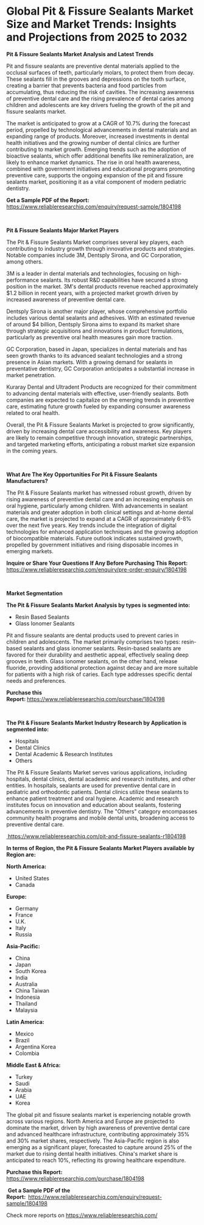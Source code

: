 <p><h1>Global Pit & Fissure Sealants Market Size and Market Trends: Insights and Projections from 2025 to 2032</h1></p><p><strong>Pit & Fissure Sealants Market Analysis and Latest Trends</strong></p>
<p><p>Pit and fissure sealants are preventive dental materials applied to the occlusal surfaces of teeth, particularly molars, to protect them from decay. These sealants fill in the grooves and depressions on the tooth surface, creating a barrier that prevents bacteria and food particles from accumulating, thus reducing the risk of cavities. The increasing awareness of preventive dental care and the rising prevalence of dental caries among children and adolescents are key drivers fueling the growth of the pit and fissure sealants market.</p><p>The market is anticipated to grow at a CAGR of 10.7% during the forecast period, propelled by technological advancements in dental materials and an expanding range of products. Moreover, increased investments in dental health initiatives and the growing number of dental clinics are further contributing to market growth. Emerging trends such as the adoption of bioactive sealants, which offer additional benefits like remineralization, are likely to enhance market dynamics. The rise in oral health awareness, combined with government initiatives and educational programs promoting preventive care, supports the ongoing expansion of the pit and fissure sealants market, positioning it as a vital component of modern pediatric dentistry.</p></p>
<p><strong>Get a Sample PDF of the Report:&nbsp;</strong> <a href="https://www.reliableresearchiq.com/enquiry/request-sample/1804198?utm_campaign=3035&utm_medium=2&utm_source=Github&utm_content=ia&utm_term=03032025&utm_id=pit-fissure-sealants">https://www.reliableresearchiq.com/enquiry/request-sample/1804198</a></p>
<p>&nbsp;</p>
<p><strong>Pit & Fissure Sealants Major Market Players</strong></p>
<p><p>The Pit & Fissure Sealants Market comprises several key players, each contributing to industry growth through innovative products and strategies. Notable companies include 3M, Dentsply Sirona, and GC Corporation, among others.</p><p>3M is a leader in dental materials and technologies, focusing on high-performance sealants. Its robust R&D capabilities have secured a strong position in the market. 3M's dental products revenue reached approximately $1.2 billion in recent years, with a projected market growth driven by increased awareness of preventive dental care.</p><p>Dentsply Sirona is another major player, whose comprehensive portfolio includes various dental sealants and adhesives. With an estimated revenue of around $4 billion, Dentsply Sirona aims to expand its market share through strategic acquisitions and innovations in product formulations, particularly as preventive oral health measures gain more traction.</p><p>GC Corporation, based in Japan, specializes in dental materials and has seen growth thanks to its advanced sealant technologies and a strong presence in Asian markets. With a growing demand for sealants in preventative dentistry, GC Corporation anticipates a substantial increase in market penetration.</p><p>Kuraray Dental and Ultradent Products are recognized for their commitment to advancing dental materials with effective, user-friendly sealants. Both companies are expected to capitalize on the emerging trends in preventive care, estimating future growth fueled by expanding consumer awareness related to oral health.</p><p>Overall, the Pit & Fissure Sealants Market is projected to grow significantly, driven by increasing dental care accessibility and awareness. Key players are likely to remain competitive through innovation, strategic partnerships, and targeted marketing efforts, anticipating a robust market size expansion in the coming years.</p></p>
<p>&nbsp;</p>
<p><strong>What Are The Key Opportunities For Pit & Fissure Sealants Manufacturers?</strong></p>
<p><p>The Pit & Fissure Sealants market has witnessed robust growth, driven by rising awareness of preventive dental care and an increasing emphasis on oral hygiene, particularly among children. With advancements in sealant materials and greater adoption in both clinical settings and at-home dental care, the market is projected to expand at a CAGR of approximately 6-8% over the next five years. Key trends include the integration of digital technologies for enhanced application techniques and the growing adoption of biocompatible materials. Future outlook indicates sustained growth, propelled by government initiatives and rising disposable incomes in emerging markets.</p></p>
<p><strong>Inquire or Share Your Questions If Any Before Purchasing This Report:</strong> <a href="https://www.reliableresearchiq.com/enquiry/pre-order-enquiry/1804198?utm_campaign=3035&utm_medium=2&utm_source=Github&utm_content=ia&utm_term=03032025&utm_id=pit-fissure-sealants">https://www.reliableresearchiq.com/enquiry/pre-order-enquiry/1804198</a></p>
<p>&nbsp;</p>
<p><strong>Market Segmentation</strong></p>
<p><strong>The Pit & Fissure Sealants Market Analysis by types is segmented into:</strong></p>
<p><ul><li>Resin Based Sealants</li><li>Glass Ionomer Sealants</li></ul></p>
<p><p>Pit and fissure sealants are dental products used to prevent caries in children and adolescents. The market primarily comprises two types: resin-based sealants and glass ionomer sealants. Resin-based sealants are favored for their durability and aesthetic appeal, effectively sealing deep grooves in teeth. Glass ionomer sealants, on the other hand, release fluoride, providing additional protection against decay and are more suitable for patients with a high risk of caries. Each type addresses specific dental needs and preferences.</p></p>
<p><strong>Purchase this Report:&nbsp;</strong><a href="https://www.reliableresearchiq.com/purchase/1804198?utm_campaign=3035&utm_medium=2&utm_source=Github&utm_content=ia&utm_term=03032025&utm_id=pit-fissure-sealants">https://www.reliableresearchiq.com/purchase/1804198</a></p>
<p>&nbsp;</p>
<p><strong>The Pit & Fissure Sealants Market Industry Research by Application is segmented into:</strong></p>
<p><ul><li>Hospitals</li><li>Dental Clinics</li><li>Dental Academic & Research Institutes</li><li>Others</li></ul></p>
<p><p>The Pit & Fissure Sealants Market serves various applications, including hospitals, dental clinics, dental academic and research institutes, and other entities. In hospitals, sealants are used for preventive dental care in pediatric and orthodontic patients. Dental clinics utilize these sealants to enhance patient treatment and oral hygiene. Academic and research institutes focus on innovation and education about sealants, fostering advancements in preventive dentistry. The "Others" category encompasses community health programs and mobile dental units, broadening access to preventive dental care.</p></p>
<p><a href="https://www.reliableresearchiq.com/pit-and-fissure-sealants-r1804198?utm_campaign=3035&utm_medium=2&utm_source=Github&utm_content=ia&utm_term=03032025&utm_id=pit-fissure-sealants">&nbsp;https://www.reliableresearchiq.com/pit-and-fissure-sealants-r1804198</a></p>
<p><strong>In terms of Region, the Pit & Fissure Sealants Market Players available by Region are:</strong></p>
<p>
    <p> <strong> North America: </strong>
        <ul>
            <li>United States</li>
            <li>Canada</li>
        </ul>
        </p> 
    <p> <strong> Europe: </strong>
        <ul>
            <li>Germany</li>
            <li>France</li>
            <li>U.K.</li>
            <li>Italy</li>
            <li>Russia</li>
        </ul>
        </p> 
    <p> <strong> Asia-Pacific: </strong>
        <ul>
            <li>China</li>
            <li>Japan</li>
            <li>South Korea</li>
            <li>India</li>
            <li>Australia</li>
            <li>China Taiwan</li>
            <li>Indonesia</li>
            <li>Thailand</li>
            <li>Malaysia</li>
        </ul>
        </p> 
    <p> <strong> Latin America: </strong>
        <ul>
            <li>Mexico</li>
            <li>Brazil</li>
            <li>Argentina Korea</li>
            <li>Colombia</li>
        </ul>
        </p> 
    <p> <strong> Middle East & Africa: </strong>
        <ul>
            <li>Turkey</li>
            <li>Saudi</li>
            <li>Arabia</li>
            <li>UAE</li>
            <li>Korea</li>
        </ul>
    </p>
    </p>
<p><p>The global pit and fissure sealants market is experiencing notable growth across various regions. North America and Europe are projected to dominate the market, driven by high awareness of preventive dental care and advanced healthcare infrastructure, contributing approximately 35% and 30% market shares, respectively. The Asia-Pacific region is also emerging as a significant player, forecasted to capture around 25% of the market due to rising dental health initiatives. China's market share is anticipated to reach 10%, reflecting its growing healthcare expenditure.</p></p>
<p><strong>Purchase this Report: </strong><a href="https://www.reliableresearchiq.com/purchase/1804198?utm_campaign=3035&utm_medium=2&utm_source=Github&utm_content=ia&utm_term=03032025&utm_id=pit-fissure-sealants">https://www.reliableresearchiq.com/purchase/1804198</a></p>
<p>&nbsp;<strong>Get a Sample PDF of the Report:&nbsp;&nbsp;</strong><a href="https://www.reliableresearchiq.com/enquiry/request-sample/1804198?utm_campaign=3035&utm_medium=2&utm_source=Github&utm_content=ia&utm_term=03032025&utm_id=pit-fissure-sealants">https://www.reliableresearchiq.com/enquiry/request-sample/1804198</a></p>
<p><strong></strong></p>
<p>Check more reports on <a href="https://www.reliableresearchiq.com/?utm_campaign=3035&utm_medium=2&utm_source=Github&utm_content=ia&utm_term=03032025&utm_id=pit-fissure-sealants">https://www.reliableresearchiq.com/</a></p>